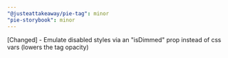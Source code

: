 ```yaml
---
"@justeattakeaway/pie-tag": minor
"pie-storybook": minor
---
```


[Changed] - Emulate disabled styles via an "isDimmed" prop instead of css vars (lowers the tag opacity)
